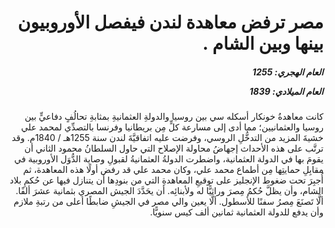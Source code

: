 <h1 dir="rtl">مصر ترفض معاهدة لندن فيفصل الأوروبيون بينها وبين الشام .</h1>

<h5 dir="rtl">العام الهجري:  1255

العام الميلادي: 1839

</h5>

<p dir="rtl">كانت معاهدةُ خونكار أسكله سي بين روسيا والدولةِ العثمانيةِ بمثابةِ تحالُفٍ دفاعيٍّ بين روسيا والعثمانيين؛ مما أدى إلى مسارعة كلٍّ مِن بريطانيا وفرنسا بالتصدِّي لمحمد علي خشيةَ المزيد من التدخُّلِ الروسي، وفرضت عليه اتفاقيَّةَ لندن سنة 1255هـ / 1840م. وقد ترتَّب على هذه الأحداث إجهاضُ محاولة الإصلاح التي حاول السلطانُ محمود الثاني أن يقومَ بها في الدولة العثمانية، واضطرت الدولةُ العثمانيةُ لقبولِ وصاية الدُّوَل الأوروبية في مقابِلِ حمايتِها مِن أطماع محمد علي، وكان محمد علي قد رفض أولًا هذه المعاهدة، ثم أُجبِرَ تحت ضغوط الإنجليز على توقيعِ المعاهدةِ التي من بنودِها أن يتنازل فيها عن حُكمِ بلاد الشام، وأن يظلَّ حُكمُ مِصرَ وراثيًّا له ولأبنائِه. أن يحَدَّدَ الجيش المصري بثمانية عشرَ ألفًا. ألَّا تَصنَعَ مِصرُ سفنًا للأسطول. ألَّا يعين والي مصر في الجيشِ ضابطًا أعلى من رتبةِ ملازم وأن يدفع للدولة العثمانية ثمانين ألف كيس سنويًّا.</p></br>
